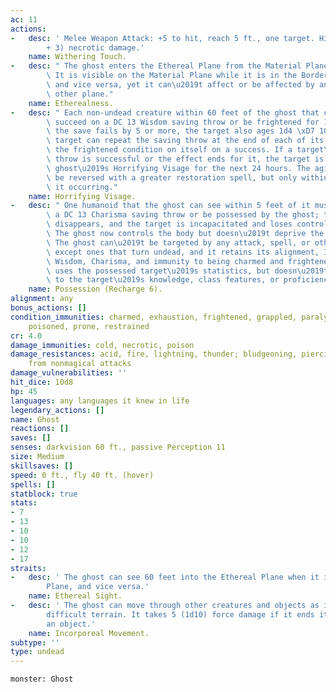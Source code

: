 ```yaml
---
ac: 11
actions:
-   desc: ' Melee Weapon Attack: +5 to hit, reach 5 ft., one target. Hit: 17 (4d6
        + 3) necrotic damage.'
    name: Withering Touch.
-   desc: " The ghost enters the Ethereal Plane from the Material Plane, or vice versa.\
        \ It is visible on the Material Plane while it is in the Border Ethereal,\
        \ and vice versa, yet it can\u2019t affect or be affected by anything on the\
        \ other plane."
    name: Etherealness.
-   desc: " Each non-undead creature within 60 feet of the ghost that can see it must\
        \ succeed on a DC 13 Wisdom saving throw or be frightened for 1 minute. If\
        \ the save fails by 5 or more, the target also ages 1d4 \xD7 10 years. A frightened\
        \ target can repeat the saving throw at the end of each of its turns, ending\
        \ the frightened condition on itself on a success. If a target\u2019s saving\
        \ throw is successful or the effect ends for it, the target is immune to this\
        \ ghost\u2019s Horrifying Visage for the next 24 hours. The aging effect can\
        \ be reversed with a greater restoration spell, but only within 24 hours of\
        \ it occurring."
    name: Horrifying Visage.
-   desc: " One humanoid that the ghost can see within 5 feet of it must succeed on\
        \ a DC 13 Charisma saving throw or be possessed by the ghost; the ghost then\
        \ disappears, and the target is incapacitated and loses control of its body.\
        \ The ghost now controls the body but doesn\u2019t deprive the target of awareness.\
        \ The ghost can\u2019t be targeted by any attack, spell, or other effect,\
        \ except ones that turn undead, and it retains its alignment, Intelligence,\
        \ Wisdom, Charisma, and immunity to being charmed and frightened. It otherwise\
        \ uses the possessed target\u2019s statistics, but doesn\u2019t gain access\
        \ to the target\u2019s knowledge, class features, or proficiencies."
    name: Possession (Recharge 6).
alignment: any
bonus_actions: []
condition_immunities: charmed, exhaustion, frightened, grappled, paralyzed, petrified,
    poisoned, prone, restrained
cr: 4.0
damage_immunities: cold, necrotic, poison
damage_resistances: acid, fire, lightning, thunder; bludgeoning, piercing, and slashing
    from nonmagical attacks
damage_vulnerabilities: ''
hit_dice: 10d8
hp: 45
languages: any languages it knew in life
legendary_actions: []
name: Ghost
reactions: []
saves: []
senses: darkvision 60 ft., passive Perception 11
size: Medium
skillsaves: []
speed: 0 ft., fly 40 ft. (hover)
spells: []
statblock: true
stats:
- 7
- 13
- 10
- 10
- 12
- 17
straits:
-   desc: ' The ghost can see 60 feet into the Ethereal Plane when it is on the Material
        Plane, and vice versa.'
    name: Ethereal Sight.
-   desc: ' The ghost can move through other creatures and objects as if they were
        difficult terrain. It takes 5 (1d10) force damage if it ends its turn inside
        an object.'
    name: Incorporeal Movement.
subtype: ''
type: undead
---
```

```statblock
monster: Ghost
```